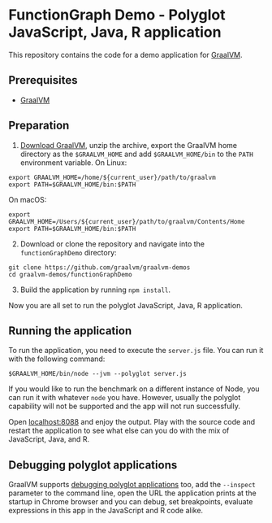 # FunctionGraph Demo - Polyglot JavaScript, Java, R application


This repository contains the code for a demo application for [GraalVM](graalvm.org).

## Prerequisites
* [GraalVM](http://graalvm.org)

## Preparation
1. [Download GraalVM](https://www.graalvm.org/downloads/), unzip the archive, export the GraalVM home directory as the `$GRAALVM_HOME` and add `$GRAALVM_HOME/bin` to the `PATH` environment variable.
On Linux:
```
export GRAALVM_HOME=/home/${current_user}/path/to/graalvm
export PATH=$GRAALVM_HOME/bin:$PATH
```
On macOS:
```
export GRAALVM_HOME=/Users/${current_user}/path/to/graalvm/Contents/Home
export PATH=$GRAALVM_HOME/bin:$PATH
```
2. Download or clone the repository and navigate into the `functionGraphDemo` directory:
```
git clone https://github.com/graalvm/graalvm-demos
cd graalvm-demos/functionGraphDemo
```
3. Build the application by running `npm install`.

Now you are all set to run the polyglot JavaScript, Java, R application.

## Running the application
To run the application, you need to execute the `server.js` file.
You can run it with the following command:

```
$GRAALVM_HOME/bin/node --jvm --polyglot server.js
```

If you would like to run the benchmark on a different instance of Node, you can
run it with whatever `node` you have. However, usually the polyglot capability
will not be supported and the app will not run successfully.

Open [localhost:8088](localhost:8088) and enjoy the output. Play with the source
code and restart the application to see what else can you do with the mix of
JavaScript, Java, and R.

## Debugging polyglot applications
GraalVM supports [debugging polyglot applications](https://www.graalvm.org/docs/tools/chrome-debugger) too, add the
`--inspect` parameter to the command line, open the URL the application prints
at the startup in Chrome browser and you can debug, set breakpoints, evaluate
expressions in this app in the JavaScript and R code alike.
